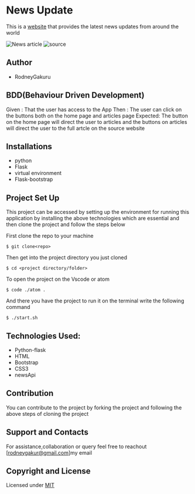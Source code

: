 # News Update
This is a [website](https://newsapp97.herokuapp.com/) that provides the latest news updates from around the world 

![News article](articles.png)
![source](news-sources.png)

## Author 
* RodneyGakuru
  
## BDD(Behaviour Driven Development)
Given : That the user has access to the App
Then : The user can click on the buttons both on the home page and articles page
Expected: The button on the home page will direct the user to  articles and the buttons on  articles will direct the user  to the  full artcle on the source  website


## Installations
* python
* Flask
* virtual environment
* Flask-bootstrap
## Project Set Up
This project can be accessed by  setting up the environment  for running this application by installing the above technologies which are essential and then clone the project  and follow the steps below

First clone the repo  to your machine
```
$ git clone<repo>
```
Then get into  the project directory  you just cloned 
```
$ cd <project directory/folder>
```
To open the project on the Vscode or atom 
```
$ code ./atom .
```

And there you have the project to run it on the terminal write the following command

```
$ ./start.sh
```
## Technologies Used:
* Python-flask
* HTML
* Bootstrap
* CSS3
* newsApi



## Contribution
You can contribute to the project by forking the project  and following the above steps of cloning the project



## Support and Contacts
For assistance,collaboration or query feel free to reachout [rodneygakur@gmail.com]my email

## Copyright and License
Licensed under [MIT](LICENCE)